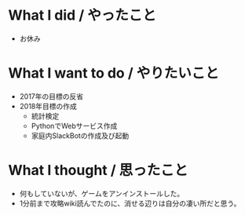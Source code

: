# What I did / やったこと
- お休み

# What I want to do / やりたいこと
- 2017年の目標の反省
- 2018年目標の作成
  - 統計検定
  - PythonでWebサービス作成
  - 家庭内SlackBotの作成及び起動

# What I thought / 思ったこと
- 何もしていないが、ゲームをアンインストールした。
- 1分前まで攻略wiki読んでたのに、消せる辺りは自分の凄い所だと思う。
